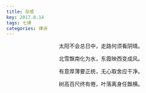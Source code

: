 ```yaml
---
title: 杂感
key: 2017.8.14
tags: 七律
categories: 律诗
---
```


<p align="center">太阳不会总日中，走路何须看阴晴。
</p>
<p align="center">北雪飘南化为水，东霞映西变成风。
</p>
<p align="center">有意厚薄要正统，无心取舍应干净。
</p>
<p align="center">树高百尺终有倦，叶落离身任飘横。
</p>
